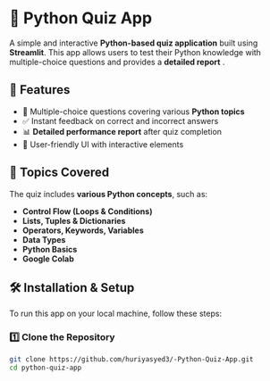 # 📝 Python Quiz App

A simple and interactive **Python-based quiz application** built using **Streamlit**. This app allows users to test their Python knowledge with multiple-choice questions and provides a **detailed report** .

## 🚀 Features
- 📌 Multiple-choice questions covering various **Python topics**
- ✅ Instant feedback on correct and incorrect answers
- 📊 **Detailed performance report** after quiz completion
- 🎨 User-friendly UI with interactive elements

## 📂 Topics Covered
The quiz includes **various Python concepts**, such as:
- **Control Flow (Loops & Conditions)**
- **Lists, Tuples & Dictionaries**
- **Operators, Keywords, Variables**
- **Data Types**
- **Python Basics**
- **Google Colab**

## 🛠️ Installation & Setup
To run this app on your local machine, follow these steps:

### 1️⃣ Clone the Repository
```sh
git clone https://github.com/huriyasyed3/-Python-Quiz-App.git
cd python-quiz-app
